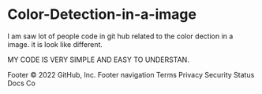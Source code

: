 # Color-Detection-in-a-image


 I am saw lot of people code in git hub related to the color dection in a image. it is look like different.
 
 MY CODE IS VERY SIMPLE AND EASY TO UNDERSTAN.







Footer
© 2022 GitHub, Inc.
Footer navigation
Terms
Privacy
Security
Status
Docs
Co
